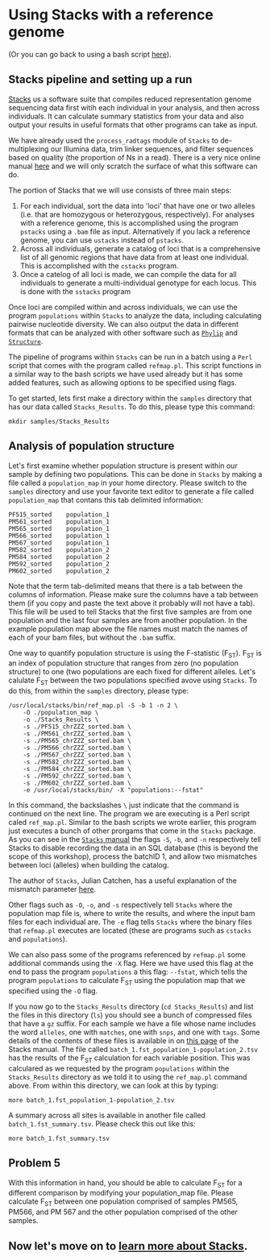 # Using Stacks with a reference genome

(Or you can go back to using a bash script [here](https://github.com/evansbenj/BIO720/blob/master/3_Lecture_3_Automating_alignment_with_bash.md)).

## Stacks pipeline and setting up a run

[Stacks](http://catchenlab.life.illinois.edu/stacks/manual/) us a software suite that compiles reduced representation genome sequencing data first witih each individual in your analysis, and then across individuals.  It can calculate summary statistics from your data and also output your results in useful formats that other programs can take as input.

We have already used the `process_radtags` module of `Stacks` to de-multiplexing our Illumina data, trim linker sequences, and filter sequences based on quality (the proportion of Ns in a read).  There is a very nice online manual [here](http://catchenlab.life.illinois.edu/stacks/manual/) and we will only scratch the surface of what this software can do.

The portion of Stacks that we will use consists of three main steps:
  1. For each individual, sort the data into 'loci' that have one or two alleles (i.e. that are homozygous or heterozygous, respectively).  For analyses with a reference genome, this is accomplished using the program `pstacks` using a `.bam` file as input.  Alternatively if you lack a reference genome, you can use `ustacks` instead of `pstacks`.
  2. Across all individuals, generate a catalog of loci that is a comprehensive list of all genomic regions that have data from at least one individual.  This is accomplished with the `cstacks` program.
  3. Once a catelog of all loci is made, we can compile the data for all individuals to generate a multi-individual genotype for each locus.  This is done with the `sstacks` program

Once loci are compiled within and across individuals, we can use the program `populations` within `Stacks` to analyze the data, including calculating pairwise nucleotide diversity. We can also output the data in different formats that can be analyzed with other software such as [`Phylip`](http://evolution.genetics.washington.edu/phylip/getme.html) and [`Structure`](http://pritchardlab.stanford.edu/structure.html). 

The pipeline of programs within `Stacks` can be run in a batch using a `Perl` script that comes with the program called `refmap.pl`.  This script functions in a similar way to the bash scripts we have used already but it has some added features, such as allowing options to be specified using flags.

To get started, lets first make a directory within the `samples` directory that has our data called `Stacks_Results`.  To do this, please type this command:

`mkdir samples/Stacks_Results`

## Analysis of population structure

Let's first examine whether population structure is present within our sample by defining two populations.  This can be done in `Stacks` by making a file called a `population_map` in your home directory.  Please switch to the `samples` directory and use your favorite text editor to generate a file called `population_map` that contans this tab delimited information:

```
PF515_sorted	population_1
PM561_sorted	population_1
PM565_sorted	population_1
PM566_sorted	population_1
PM567_sorted	population_1
PM582_sorted	population_2
PM584_sorted	population_2
PM592_sorted	population_2
PM602_sorted	population_2
```

Note that the term tab-delimited means that there is a tab between the columns of information. Please make sure the columns have a tab between them (if you copy and paste the text above it probably will not have a tab). This file will be used to tell Stacks that the first five samples are from one population and the last four samples are from another population. In the example population map above the file names must match the names of each of your bam files, but without the `.bam` suffix.

One way to quantify population structure is using the F-statistic (F<sub>ST</sub>).  F<sub>ST</sub> is an index of population structure that ranges from zero (no population structure) to one (two populations are each fixed for different alleles.  Let's calulate F<sub>ST</sub> between the two populations specified avove using `Stacks`.  To do this, from within the `samples` directory, please type:

```
/usr/local/stacks/bin/ref_map.pl -S -b 1 -n 2 \
	-O ./population_map \
	-o ./Stacks_Results \
   	-s ./PF515_chrZZZ_sorted.bam \
    -s ./PM561_chrZZZ_sorted.bam \
    -s ./PM565_chrZZZ_sorted.bam \
    -s ./PM566_chrZZZ_sorted.bam \
    -s ./PM567_chrZZZ_sorted.bam \
    -s ./PM582_chrZZZ_sorted.bam \
    -s ./PM584_chrZZZ_sorted.bam \
    -s ./PM592_chrZZZ_sorted.bam \
    -s ./PM602_chrZZZ_sorted.bam \
   	-e /usr/local/stacks/bin/ -X "populations:--fstat"
```

In this command, the backslashes `\` just indicate that the command is continued on the next line.  The program we are executing is a Perl script caled `ref_map.pl`.  Similar to the bash scripts we wrote earlier, this program just executes a bunch of other prorgams that come in the `Stacks` package. As you can see in the [`Stacks` manual](http://catchenlab.life.illinois.edu/stacks/comp/ref_map.php) the flags `-S`, `-b`, and `-n` respectively tell Stacks to disable recording the data in an SQL database (this is beyond the scope of this workshop), process the batchID 1, and allow two mismatches between loci (alleles) when building the catalog.  

The author of `Stacks`, Julian Catchen, has a useful explanation of the mismatch parameter [here](http://catchenlab.life.illinois.edu/stacks/param_tut.php).

Other flags such as `-O`, `-o`, and `-s` respectively tell `Stacks` where the population map file is, where to write the results, and where the input bam files for each individual are.  The `-e` flag tells `Stacks` where the binary files that `refmap.pl` executes are located (these are programs such as `cstacks` and `populations`).

We can also pass some of the programs referenced by `refmap.pl` some additional commands using the `-X` flag.  Here we have used this flag at the end to pass the program `populations` a this flag: `--fstat`, which tells the program `populations` to calculate F<sub>ST</sub> using the population map that we specified using the `-O` flag. 

If you now go to the `Stacks_Results` directory (`cd Stacks_Results`) and list the files in this directory (`ls`) you should see a bunch of compressed files that have a `gz` suffix.  For each sample we have a file whose name includes the word `alleles`, one with `matches`, one with `snps`, and one with `tags`.  Some details of the contents of these files is available in on [this page](http://catchenlab.life.illinois.edu/stacks/manual/index.php#files) of the Stacks manual.  The file called `batch_1.fst_population_1-population_2.tsv` has the results of the F<sub>ST</sub> calculation for each variable position. This was calculared as we requested by the program `populations` within the `Stacks_Results` directory as we told it to using the `ref_map.pl` command above.  From within this directory, we can look at this by typing:

`more batch_1.fst_population_1-population_2.tsv`

A summary across all sites is available in another file called `batch_1.fst_summary.tsv`.  Please check this out like this:

`more batch_1.fst_summary.tsv`

## Problem 5

With this information in hand, you should be able to calculate F<sub>ST</sub> for a different comparison by modifying your population_map file.  Please calculate F<sub>ST</sub> between one population comprised of samples PM565, PM566, and PM 567 and the other population comprised of the other samples.

## Now let's move on to [learn more about Stacks](https://github.com/evansbenj/BIO720/blob/master/5_more_on_Stacks.md).




